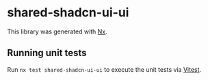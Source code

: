 # shared-shadcn-ui-ui

This library was generated with [Nx](https://nx.dev).

## Running unit tests

Run `nx test shared-shadcn-ui-ui` to execute the unit tests via [Vitest](https://vitest.dev/).
